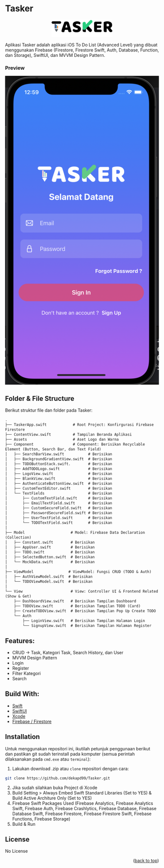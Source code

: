 # Tasker

<!-- ABOUT THE PROJECT -->
<p align="center">
  <a href="#" target="_blank"><img src="Tasker.png" width="200"></a>
</p>

Aplikasi Tasker adalah aplikasi iOS To Do List (Advanced Level) yang dibuat menggunakan Firebase (Firestore, Firestore Swift, Auth, Database, Function, dan Storage), SwiftUI, dan MVVM Design Pattern.

### Preview
<p align="center">
    <a href="#" target="_blank"><img src="1.png" width="auto"></a>
</p>

<!-- ABOUT THE FILE & FOLDER STRUCTURE -->
## Folder & File Structure
Berikut struktur file dan folder pada Tasker:

    .
    ├── TaskerApp.swift            # Root Project: Konfirgurasi Firebase Firestore
    ├── ContentView.swift          # Tampilan Beranda Aplikasi
    ├── Assets                     # Aset Logo dan Warna
    ├── Component                  # Component: Berisikan Recyclable Element (Button, Search Bar, dan Text Field)
    │   ├── SearchBarView.swift           # Berisikan 
    │   ├── BackgroundGradientView.swift  # Berisikan 
    │   ├── TODOButtonStack.swift.        # Berisikan 
    │   ├── AddTODOLogo.swift             # Berisikan 
    │   ├── LogoView.swift                # Berisikan 
    │   ├── BlankView.swift               # Berisikan 
    │   ├── AuthenticateButtonView.swift  # Berisikan 
    │   ├── CustomTextEditor.swift        # Berisikan 
    │   └── TextFields                    # Berisikan 
    │       ├── CustomTextField.swift     # Berisikan 
    │       ├── EmailTextField.swift      # Berisikan 
    │       ├── CustomSecureField.swift   # Berisikan 
    │       ├── PasswordSecureField.swift # Berisikan 
    │       ├── UserTextField.swift       # Berisikan 
    │       └── TODOTextField.swift       # Berisikan 
    │
    ├── Model                     # Model: Firebase Data Declaration (Collection)
    │   ├── Constant.swift        # Berisikan 
    │   ├── AppUser.swift         # Berisikan 
    │   ├── TODO.swift            # Berisikan 
    │   ├── SelectedButton.swift  # Berisikan
    │   └── MockData.swift        # Berisikan 
    │
    ├── ViewModel                # ViewModel: Fungsi CRUD (TODO & Auth)
    │   ├── AuthViewModel.swift  # Berisikan 
    │   └── TODOViewModel.swift  # Berisikan 
    │
    └── View                      # View: Controller UI & Frontend Related (Show & Get)
        ├── DashboardView.swift   # Berisikan Tampilan Dashboard
        ├── TODOView.swift        # Berisikan Tampilan TODO (Card)
        ├── CreateTODOView.swift  # Berisikan Tampilan Pop Up Create TODO
        └── Auth                  
            ├── LoginView.swift   # Berisikan Tampilan Halaman Login
            └── SignupView.swift  # Berisikan Tampilan Halaman Register 

<!-- List of Features -->
## Features:

* CRUD -> Task, Kategori Task, Search History, dan User
* MVVM Design Pattern
* Login
* Register
* Filter Kategori
* Search

<!-- Used Tools -->
## Build With:

* [Swift](https://www.swift.org/documentation/)
* [SwiftUI](https://developer.apple.com/documentation/swiftui/)
* [Xcode](https://developer.apple.com/xcode/)
* [Firebase / Firestore](https://firebase.google.com/)

<!-- How to Install -->
## Installation
Untuk menggunakan repositori ini, ikutilah petunjuk penggunaan berikut dan pastikan git sudah terinstall pada komputer (semua perintah dilaksanakan pada `cmd.exe` atau `terminal`):

1. Lakukan download .zip atau `clone` repositori dengan cara:
```bash
git clone https://github.com/dekapd99/Tasker.git
```

2. Jika sudah silahkan buka Project di Xcode
3. Build Setting > Always Embed Swift Standard Libraries (Set to YES) & Build Active Architure Only (Set to YES)
4. Firebase Swift Packages Used (Firebase Analytics, Firebase Analytics Swift, Firebase Auth, Firebase Crashlytics, Firebase Database, Firebase Database Swift, Firebase Firestore, Firebase Firestore Swift, Firebase Functions, Firebase Storage)
5. Build & Run

<!-- What Kind of License? -->
## License
No License 

<p align="right">(<a href="#top">back to top</a>)</p>

